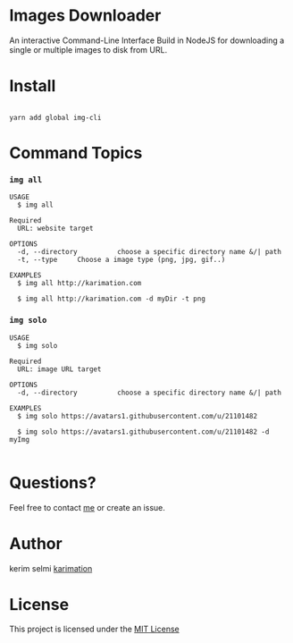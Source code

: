 # Images Downloader

An interactive Command-Line Interface Build in NodeJS for downloading a single or multiple images to disk from URL. 


# Install

```

yarn add global img-cli

```


# Command Topics
### `img all`

```
USAGE
  $ img all 

Required
  URL: website target

OPTIONS
  -d, --directory          choose a specific directory name &/| path 
  -t, --type     Choose a image type (png, jpg, gif..)
  
EXAMPLES
  $ img all http://karimation.com
  
  $ img all http://karimation.com -d myDir -t png

```

### `img solo`

```
USAGE
  $ img solo 

Required
  URL: image URL target

OPTIONS
  -d, --directory          choose a specific directory name &/| path 
  
EXAMPLES
  $ img solo https://avatars1.githubusercontent.com/u/21101482
  
  $ img solo https://avatars1.githubusercontent.com/u/21101482 -d myImg
  
```

# Questions?

Feel free to contact <a href="http://www.karimation.com">me</a> or create an issue.

# Author

kerim selmi <a href="http://www.karimation.com">karimation</a>

# License

This project is licensed under the  <a href="LICENSE">MIT License</a>